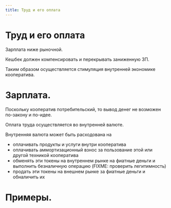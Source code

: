 ```yaml
---
title: Труд и его оплата
---
```




Труд и его оплата
=================


Зарплата ниже рыночной.


Кешбек должен компенсировать и перекрывать заниженную ЗП.


Таким образом осуществляется стимуляция внутренней экономике кооператива.


Зарплата.
=========

Поскольку кооператив потребительский, то вывод денег не возможен по-закону и по-идее.

Оплата труда осуществляется во внутренней валюте.

Внутренняя валюта может быть расходована на 
 - оплачивать продукты и услуги внутри кооператива
 - оплачивать аммортизационный взнос за пользование этой или другой техникой кооператива
 - обменять эти токены на внутреннем рынке на фиатные деньги и выполнить безналичную операцию (FIXME: проверить легитимность)
 - продать эти токены на внешнем рынке за фиатные деньги и обналичить их
 
 

Примеры.
========

